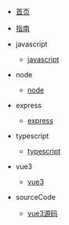 * [首页](README)
* [指南](guide)

*  javascript
    * [javascript](show/javascript/) 
*  node
    * [node](show/nodejs/)
*  express
    * [express](show/express/)
*  typescript
    * [typescript](show/typescript/)
*  vue3
    * [vue3](show/vue3/)
*  sourceCode
    * [vue3源码](show/sourceCode)